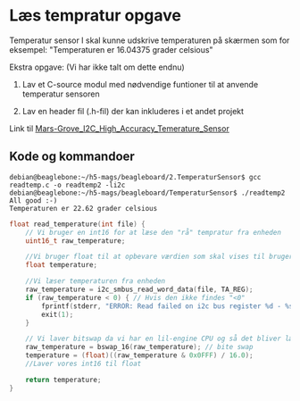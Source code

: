 # Læs tempratur opgave 

Temperatur sensor
I skal kunne udskrive temperaturen på skærmen som for eksempel: "Temperaturen er 16.04375 grader celsious"

Ekstra opgave: (Vi har ikke talt om dette endnu)

1. Lav et C-source modul med nødvendige funtioner til at anvende temperatur sensoren

2. Lav en header fil (.h-fil) der kan inkluderes i et andet projekt    

Link til [Mars-Grove_I2C_High_Accuracy_Temerature_Sensor](https://mars.merhot.dk/w/index.php/Grove_I2C_High_Accuracy_Temerature_Sensor_-_Seeed)

## Kode og kommandoer

    debian@beaglebone:~/h5-mags/beagleboard/2.TemperaturSensor$ gcc readtemp.c -o readtemp2 -li2c
    debian@beaglebone:~/h5-mags/beagleboard/TemperaturSensor$ ./readtemp2
    All good :-)
    Temperaturen er 22.62 grader celsious


```c
float read_temperature(int file) {
    // Vi bruger en int16 for at læse den "rå" tempratur fra enheden
    uint16_t raw_temperature;

    //Vi bruger float til at opbevare værdien som skal vises til brugeren
    float temperature;

    //Vi læser temperaturen fra enheden
    raw_temperature = i2c_smbus_read_word_data(file, TA_REG);
    if (raw_temperature < 0) { // Hvis den ikke findes "<0"
        fprintf(stderr, "ERROR: Read failed on i2c bus register %d - %s\n", TA_REG, strerror(errno));
        exit(1);
    }

    // Vi laver bitswap da vi har en lil-engine CPU og så det bliver læst omvendt!
    raw_temperature = bswap_16(raw_temperature); // bite swap
    temperature = (float)((raw_temperature & 0x0FFF) / 16.0);
    //Laver vores int16 til float

    return temperature;
}
```